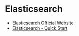 
# Elasticsearch


* [Elasticsearch Official Website](https://www.elastic.co/kr/elastic-stack)
* [Elasticsearch - Quick Start](https://github.com/hansung-dev/Quick-Start/blob/main/Airflow/Apache%20Airflow%20-%20Quick%20Start.md)